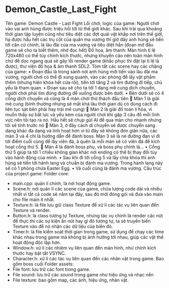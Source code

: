 # Demon_Castle_Last_Fight
Tên game: Demon Castle - Last Fight
Lối chơi, logic của game: Người chơi vào vai anh hùng được triệu hồi tới từ thế giới khác. Sau khi trải qua khoảng thời gian tập luyện cũng như tiêu diệt các đợt quái vật khắp nơi trên thế giới, hạ được hầu hết các trụ cột của quân ma vương thì giờ đây anh hùng sẽ tiến tới căn cứ chính, là lâu đài của ma vương và tiêu diệt hắn (đoạn mở đầu game sẽ cho ta biết thêm, nhớ đọc hết)
Đồ họa, âm thanh: Màn hình tỉ lệ 720x480 có thể tùy chỉnh kích thước, nhưng khuyến cáo nên toàn màn hình chứ để dọc ngang quá sẽ gây lỗi render game (khắc phục thì đặt lại tỉ lệ là được), thư viện đồ họa & âm thanh SDL2.
Tóm tắt các scene hay các chặng của game:
•	Đoạn đầu là trong sảnh nơi anh hùng mới tiến vào lâu đài ma vương, người chơi có thể đi xung quanh, vào các phòng để lấy vật phẩm thêm (nhưng hiện khóa hết cửa rồi), tiến tới tầng 2 và tìm đường đi tiếp, chủ yếu là tham quan.
•	Đoạn sau sẽ cho ta tới 1 dạng mê cung dịch chuyển, người chơi phải tìm đúng đường để xuống được bên dưới.
•	Bên dưới sẽ có 4 cổng dịch chuyển và cũng là 4 màn chơi thử thách đầu tiên
	          Màn 1 là giải mê cung (bình thường nhưng sẽ mất khá lâu thời gian dù có dùng cách đi liên tục sát bên phải hay trái mê cung)
	          Màn 2 là giải đố toán lí hóa, vì muốn thấy sự bất lực và yếu kém của người chơi khi gặp 3 câu đố mỗi lĩnh vực nên tôi tạo ra nó. Hầu hết sẽ chụp gửi AI để qua màn cho nhanh nhưng tôi sẽ tính trước nó
	          Màn 3, ở đây cách di chuyển sẽ được chuyển sang dạng khác đa dạng và linh hoạt hơn vì từ đây sẽ không đơn giản nữa, các màn 3 và 4 chỉ là hướng dẫn để đánh boss. Màn 3 sẽ là né đường đạn vì đi tới điểm cuối cùng để lấy viên đá, à quên là mỗi màn sẽ có viên đá để kích hoạt cổng thứ 5.
	          Màn 4 là đánh boss phụ, và boss phụ chính là…
•	Cổng thứ 5 giúp ta tới 1 chiều không gian khác nơi ending có thể bị thay đổi tùy vào hành động của mình.
•	Sau khi đi tới cổng 5 và lấy chìa khóa thì anh hùng sẽ tiến tới hành lang và chuẩn bị đánh ma vương. Trong hành lang này sẽ có 1 phòng chứa Easter Egg.
•	Và cuối cùng là đánh ma vương.
Cấu trúc của project game: 
Folder core:
-	main.cpp: quản lí chính, là nơi hoạt động game.
-	Scene.h: nơi quản lí các scene của game, chứa lượng code dài và nhiều nhất vì tất cả code sẽ nằm tại đây, sau đó mới đóng gói và đưa vào main cho file main ít nhất.
-	Texture.h: là file lưu giữ class Texture để xử lí các tác vụ liên quan đến Texture và render.
-	Button.h: là class tương tự Texture, nhưng tác vụ chính là render các nút để thực thi các sự kiện ấn nút hay gì đó tương tự, ta sẽ truyền biến Texture vào để nó nhận các dữ liệu của biến đó.
-	Timer.h: là file kiểm soát thời gian trong game, sử dụng để chạy các time khác nhau trong game mà không bị ảnh hưởng tới nhau,  giúp các vật thể hoạt động độc lập hơn.
-	Window.h: xử lí các nhiệm vụ liên quan đến màn hình, như chỉnh kích thước hay bật tắt VSYNC.
-	Character.h: xử lí các tác vụ liên quan đến các nhân vật trong game. Bao gồm boss cuối
Folder assets:
-	File font: lưu trữ các font trong game.
-	File sound: lưu trữ các sound trong game như hiệu ứng và nhạc nền
-	File texture: bao gồm map, các ảnh, hiệu ứng, nhân vật.

